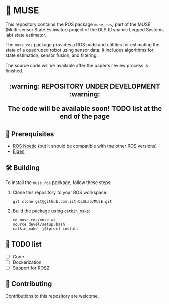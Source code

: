 # :compass: MUSE

This repository contains the ROS package `muse_ros`, part of the MUSE (Multi-sensor State Estimator) project of the DLS (Dynamic Legged Systems lab) state estimator.

The `muse_ros` package provides a ROS node and utilities for estimating the state of a quadruped robot using sensor data. It includes algorithms for state estimation, sensor fusion, and filtering.

The source code will be available after the paper's review process is finished.

<h2 align="center"> :warning: REPOSITORY UNDER DEVELOPMENT :warning:
    
The code will be available soon!
TODO list at the end of the page
</h2>



## :t-rex: Prerequisites
* [ROS Noetic](https://wiki.ros.org/noetic/Installation/Ubuntu) (but it should be compatible with the other ROS versions)
* [Eigen](https://eigen.tuxfamily.org/index.php?title=Main_Page)

## :hammer_and_wrench: Building

To install the `muse_ros` package, follow these steps:

1. Clone this repository to your ROS workspace:
    ```
    git clone git@github.com:iit-DLSLab/MUSE.git
    ```

2. Build the package using `catkin_make`:
    ```
    cd muse_ros/muse_ws
    source devel/setup.bash
    catkin_make -j$(proc) install
    ```

## :scroll: TODO list
- [ ] Code
- [ ] Dockerization
- [ ] Support for ROS2

## :hugs: Contributing

Contributions to this repository are welcome.





